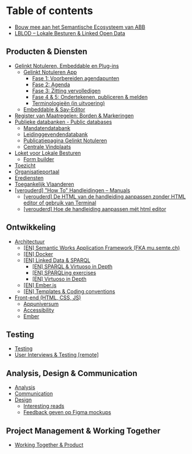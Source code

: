 # Table of contents

* [Bouw mee aan het Semantische Ecosysteem van ABB](README.md)
* [LBLOD – Lokale Besturen & Linked Open Data](lblod-lokale-besturen-and-linked-open-data.md)

## Producten & Diensten

* [Gelinkt Notuleren, Embeddable en Plug-ins](producten-and-diensten/gelinkt-notuleren/README.md)
  * [Gelinkt Notuleren App](producten-and-diensten/gelinkt-notuleren/gelinkt-notuleren-app/README.md)
    * [Fase 1: Voorbereiden agendapunten](producten-and-diensten/gelinkt-notuleren/gelinkt-notuleren-app/fase-1-voorbereiden-agendapunten.md)
    * [Fase 2: Agenda](producten-and-diensten/gelinkt-notuleren/gelinkt-notuleren-app/fase-2-agenda.md)
    * [Fase 3: Zitting vervolledigen](producten-and-diensten/gelinkt-notuleren/gelinkt-notuleren-app/fase-3-zitting-vervolledigen.md)
    * [Fase 4 & 5: Ondertekenen, publiceren & melden](producten-and-diensten/gelinkt-notuleren/gelinkt-notuleren-app/gelinkt-notuleren-ondersteunt-gelinkt-publiceren.md)
    * [Terminologieën \(in uitvoering\)](producten-and-diensten/gelinkt-notuleren/gelinkt-notuleren-app/terminologieen.md)
  * [Embeddable & Say-Editor](producten-and-diensten/gelinkt-notuleren/embeddable.md)
* [Register van Maatregelen: Borden & Markeringen](producten-and-diensten/register-van-maatregelen-borden-and-markeringen.md)
* [Publieke databanken - Public databases](producten-and-diensten/wikis-and-publieke-databanken-public-databases/README.md)
  * [Mandatendatabank](producten-and-diensten/wikis-and-publieke-databanken-public-databases/mandatendatabank.md)
  * [Leidinggevendendatabank](producten-and-diensten/wikis-and-publieke-databanken-public-databases/leidinggevendendatabank.md)
  * [Publicatiepagina Gelinkt Notuleren](producten-and-diensten/wikis-and-publieke-databanken-public-databases/publicatiepagina-gelinkt-notuleren.md)
  * [Centrale Vindplaats](producten-and-diensten/wikis-and-publieke-databanken-public-databases/centrale-vindplaats.md)
* [Loket voor Lokale Besturen](producten-and-diensten/loket-voor-lokale-besturen/README.md)
  * [Form builder](producten-and-diensten/loket-voor-lokale-besturen/form-builder.md)
* [Toezicht](producten-and-diensten/toezicht.md)
* [Organisatieportaal](producten-and-diensten/contacthub.md)
* [Erediensten](producten-and-diensten/erediensten.md)
* [Toegankelijk Vlaanderen](producten-and-diensten/toegankelijk-vlaanderen.md)
* [\[verouderd\] "How To" Handleidingen – Manuals](producten-and-diensten/handleidingen-manuals/README.md)
  * [\[verouderd\] De HTML van de handleiding aanpassen zonder HTML editor of gebruik van Terminal](producten-and-diensten/handleidingen-manuals/de-html-van-de-handleiding-aanpassen-zonder-html-editor-of-gebruik-van-terminal.md)
  * [\[verouderd\] Hoe de handleiding aanpassen mét html editor](producten-and-diensten/handleidingen-manuals/untitled.md)

## Ontwikkeling

* [Architectuur](ontwikkeling/architectuur/README.md)
  * [\[EN\] Semantic Works Application Framework \(FKA mu.semte.ch\)](ontwikkeling/architectuur/semantic-works-application-framework.md)
  * [\[EN\] Docker](ontwikkeling/architectuur/docker.md)
  * [\[EN\] Linked Data & SPARQL](ontwikkeling/architectuur/linked-data-and-sparql/README.md)
    * [\[EN\] SPARQL & Virtuoso in Depth](ontwikkeling/architectuur/linked-data-and-sparql/en-sparql-and-virtuoso-in-depth.md)
    * [\[EN\] SPARQLing exercises](ontwikkeling/architectuur/linked-data-and-sparql/en-sparqling-exercises.md)
    * [\[EN\] Virtuoso in Depth](ontwikkeling/architectuur/linked-data-and-sparql/en-virtuoso-in-depth.md)
  * [\[EN\] Ember.js](ontwikkeling/architectuur/ember.js.md)
  * [\[EN\] Templates & Coding conventions](ontwikkeling/architectuur/en-templates-and-coding-conventions.md)
* [Front-end \(HTML, CSS, JS\)](ontwikkeling/front-end/README.md)
  * [Appuniversum](ontwikkeling/front-end/css.md)
  * [Accessibility](ontwikkeling/front-end/accessibility.md)
  * [Ember](ontwikkeling/front-end/ember.md)

## Testing

* [Testing](testing/testing.md)
* [User Interviews & Testing \[remote\]](testing/user-interviews-and-testing.md)

## Analysis, Design & Communication

* [Analysis](analysis-design-and-communication/analysis.md)
* [Communication](analysis-design-and-communication/communication.md)
* [Design](analysis-design-and-communication/design/README.md)
  * [Interesting reads](analysis-design-and-communication/design/design-systems.md)
  * [Feedback geven op Figma mockups](analysis-design-and-communication/design/feedback-geven-op-figma-mockups.md)

## Project Management & Working Together

* [Working Together & Product](project-management-and-working-together/working-together-and-product.md)

